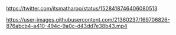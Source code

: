 https://twitter.com/itsmatharoo/status/1528418746406080513


https://user-images.githubusercontent.com/21360237/169706826-876abcb4-a410-494c-9a0c-d43dd7e38b43.mp4

